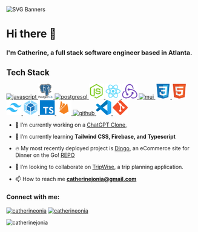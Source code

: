 ![SVG Banners](https://svg-banners.vercel.app/api?type=typeWriter&text1=Catherine%20Onia%20👩🏻‍💻&width=800&height=400)

<h1>Hi there 👋</h1>
<h3>I'm Catherine, a full stack software engineer based in Atlanta.</h3>

## Tech Stack
<p> 
<a href="https://developer.mozilla.org/en-US/docs/Web/JavaScript"> 
<img src="https://user-images.githubusercontent.com/48143100/163075516-9b38424a-eec9-411f-8718-6facb953d642.png" alt="javascript" width="40" height="40"/> </a>
<a href="https://www.postgresql.org">
<img src="https://raw.githubusercontent.com/devicons/devicon/master/icons/postgresql/postgresql-original-wordmark.svg" alt="postgresql" width="40" height="40"/>
<a href="https://www.sequelize](https://sequelize.org/">
<img src="https://user-images.githubusercontent.com/48143100/163075611-a24477b9-2c48-462b-9dd5-64ef73f356e3.png" alt="postgresql" width="40" height="40"/>
</a>
<a href="https://nodejs.org"> 
<img src="https://github.com/devicons/devicon/blob/master/icons/nodejs/nodejs-original.svg" alt="nodejs" width="40" height="40"/> 
</a> 
<a href="https://reactjs.org/"> 
<img src="https://github.com/devicons/devicon/blob/master/icons/react/react-original.svg" alt="react" width="40" height="40"/> 
</a>
<a href="https://redux.js.org">
<img src="https://raw.githubusercontent.com/devicons/devicon/master/icons/redux/redux-original.svg" alt="redux" width="40" height="40"/>
</a>
<a href="https://mui.com/">
<img src="https://user-images.githubusercontent.com/48143100/163075600-bcf5197c-33fa-4d61-933f-1eb82cf4807f.png" alt="mui" width="40" height="40"/>
</a>
<a href="https://www.w3schools.com/css/"> 
<img src="https://github.com/devicons/devicon/blob/master/icons/css3/css3-original.svg" alt="css3" width="40" height="40"/> 
</a> 
<a href="https://www.w3.org/html/">
<img src="https://github.com/devicons/devicon/blob/master/icons/html5/html5-original.svg" alt="html5" width="40" height="40"/> 
</a> 
<a href="https://tailwindcss.com/"> 
<img src="https://github.com/devicons/devicon/blob/master/icons/tailwindcss/tailwindcss-plain.svg" alt="tailwindcss" width="40" height="40"/> 
</a>
<a href="https://webpack.js.org/">
<img src="https://github.com/devicons/devicon/blob/master/icons/webpack/webpack-original.svg" alt="webpack" width="40" height="40"/> 
</a> 
<a href="https://www.typescriptlang.org/"> 
<img src="https://github.com/devicons/devicon/blob/master/icons/typescript/typescript-plain.svg" alt="typescript" width="40" height="40"/> </a>
<a href="https://firebase.google.com/"> 
<img src="https://github.com/devicons/devicon/blob/master/icons/firebase/firebase-plain.svg" alt="firebase" width="40" height="40"/> 
</a> 
<a href="https://github.com/"> 
<img src="https://user-images.githubusercontent.com/3369400/139447912-e0f43f33-6d9f-45f8-be46-2df5bbc91289.png" alt="github" width="40" height="40"/> 
</a>
<a href="https://code.visualstudio.com/">
<img src="https://github.com/devicons/devicon/blob/master/icons/vscode/vscode-original.svg" alt="vscode" width="40" height="40"/>
<a>
<a href="https://git-scm.com/">
<img src="https://github.com/devicons/devicon/blob/master/icons/git/git-original.svg" alt="git" width="40" height="40"/>
<a>
</p>
  

- 🔭 I’m currently working on a [ChatGPT Clone](https://github.com/CatherineJOnia/ChatGPT-Clone), 

- 🌱 I’m currently learning **Tailwind CSS, Firebase, and Typescript**

- :fire: My most recently deployed project is [Dingo](https://dingo-onia.onrender.com), an eCommerce site for Dinner on the Go! [REPO](https://github.com/CatherineJOnia/DinGo)

- 👯 I’m looking to collaborate on [TripWise](https://github.com/catherinejonia/tripwise), a trip planning application.

- 📫 How to reach me **catherinejonia@gmail.com**

<h3>Connect with me:</h3>
<p>
<a href="https://linkedin.com/in/catherineonia" target="blank"><img align="center" src="https://raw.githubusercontent.com/rahuldkjain/github-profile-readme-generator/master/src/images/icons/Social/linked-in-alt.svg" alt="catherineonia" height="30" width="40" /></a>
<a href="https://medium.com/catherineonia" target="blank"><img align="center" src="https://raw.githubusercontent.com/rahuldkjain/github-profile-readme-generator/master/src/images/icons/Social/medium.svg" alt="catherineonia" height="30" width="40" /></a>
</p>


<p align="left"> <img src="https://komarev.com/ghpvc/?username=catherinejonia&label=Profile%20views&color=0e75b6&style=flat" alt="catherinejonia" /> </p>
